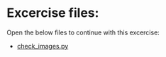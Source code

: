 # Excercise files:

Open the below files to continue with this excercise:

- [check_images.py](../intropyproject-classify-pet-images/check_images.py)
